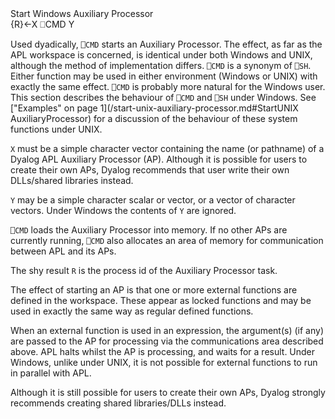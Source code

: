 <div class="heading">
  <div class="name">Start Windows Auxiliary Processor</div>
  <div class="command">{R}←X ⎕CMD Y</div>
</div>

Used dyadically, `⎕CMD` starts an Auxiliary Processor.  The effect, as far as the APL workspace is concerned, is identical under both Windows and UNIX, although the method of implementation differs.  `⎕CMD` is a synonym of `⎕SH`.  Either function may be used in either environment (Windows or UNIX) with exactly the same effect.  `⎕CMD` is probably more natural for the Windows user.  This section describes the behaviour of `⎕CMD` and `⎕SH` under Windows.  See ["Examples" on page 1](/start-unix-auxiliary-processor.md#StartUNIX AuxiliaryProcessor) for a discussion of the behaviour of these system functions under UNIX.

`X` must be a simple character vector containing the name (or pathname) of a Dyalog APL Auxiliary Processor (AP). Although it is possible for users to create their own APs, Dyalog recommends that user write their own DLLs/shared libraries instead.

`Y` may be a simple character scalar or vector, or a vector of character vectors.  Under Windows the contents of `Y` are ignored.

`⎕CMD` loads the Auxiliary Processor into memory.  If no other APs are currently running, `⎕CMD` also allocates an area of memory for communication between APL and its APs.

The shy result `R` is the process id of the Auxiliary Processor task.

The effect of starting an AP is that one or more external functions are defined in the workspace.  These appear as locked functions and may be used in exactly the same way as regular defined functions.

When an external function is used in an expression, the argument(s) (if any) are passed to the AP for processing via the communications area described above.  APL halts whilst the AP is processing, and waits for a result.  Under Windows, unlike under UNIX, it is not possible for external functions to run in parallel with APL.

Although it is still possible for users to create their own APs, Dyalog strongly recommends creating shared libraries/DLLs instead.
